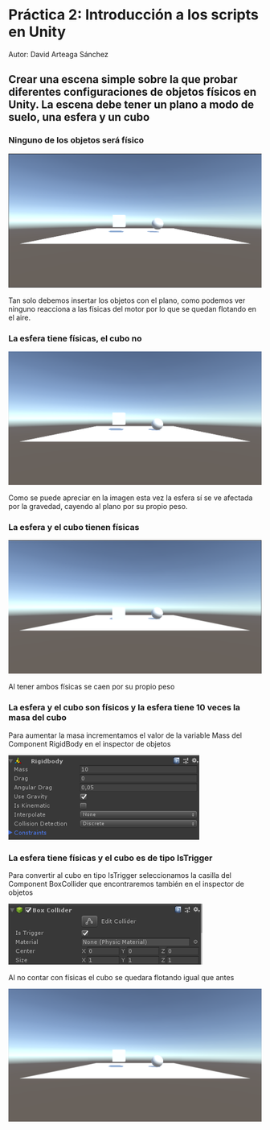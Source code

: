 # Práctica 2: Introducción a los scripts en Unity

Autor: David Arteaga Sánchez

## Crear una escena simple sobre la que probar diferentes configuraciones de objetos físicos en Unity. La escena debe tener un plano a modo de suelo, una esfera y un cubo

### Ninguno de los objetos será físico

![Error](/images/NoPhysics.png)

Tan solo debemos insertar los objetos con el plano, como podemos ver ninguno reacciona a las físicas del motor por lo que se quedan flotando en el aire.

### La esfera tiene físicas, el cubo no

![Error](/images/SphereWithPhysics.png)

Como se puede apreciar en la imagen esta vez la esfera sí se ve afectada por la gravedad, cayendo al plano por su propio peso.

### La esfera y el cubo tienen físicas 

![Error](/images/BothWithPhysics.png)

Al tener ambos físicas se caen por su propio peso

### La esfera y el cubo son físicos y la esfera tiene 10 veces la masa del cubo

Para aumentar la masa incrementamos el valor de la variable Mass del Component RigidBody en el inspector de objetos

![Error](/images/SphereMass.png)

### La esfera tiene físicas y el cubo es de tipo IsTrigger

Para convertir al cubo en tipo IsTrigger seleccionamos la casilla del Component BoxCollider que encontraremos también en el inspector de objetos

![Error](/images/CubeIsTrigger.png)

Al no contar con físicas el cubo se quedara flotando igual que antes

![Error](/images/CubeIsTriggerNoPhysics.png)

